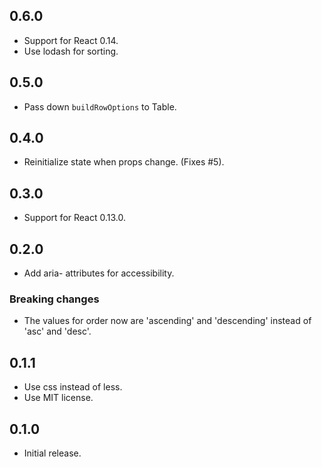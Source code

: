 ## 0.6.0
* Support for React 0.14.
* Use lodash for sorting.

## 0.5.0
* Pass down `buildRowOptions` to Table.

## 0.4.0

* Reinitialize state when props change. (Fixes #5).

## 0.3.0

* Support for React 0.13.0.

## 0.2.0

* Add aria- attributes for accessibility.

### Breaking changes

* The values for order now are 'ascending' and 'descending' instead of 'asc' and 'desc'.

## 0.1.1

* Use css instead of less.
* Use MIT license.

## 0.1.0

* Initial release.
